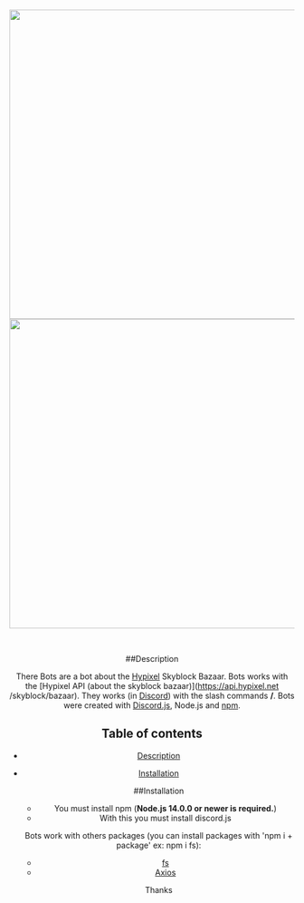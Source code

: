 <div align="center">
  <br />
  <p>
    <a href="https://discord.com"><img src="http://dechire.t.free.fr/img/discord/discord.gif" width="546" /></a>
    <a href="https://hypixel.net/"><img src="http://dechire.t.free.fr/img/hypixel/hypixel.png" width="546" /></a>
  </p>
  <br />
  
  ##Description
  
  There Bots are a bot about the [Hypixel](https://hypixel.net/) Skyblock Bazaar. Bots works with the [Hypixel API (about the skyblock bazaar)](https://api.hypixel.net    /skyblock/bazaar). They works (in [Discord](https://discord.com)) with the slash commands **/**. Bots were created with [Discord.js](https://discord.js.org/), Node.js and [npm](https://www.npmjs.com/).
  
  ## Table of contents

- [Description](#Description)
- [Installation](#installation)
  
  ##Installation
  
  - You must install npm (**Node.js 14.0.0 or newer is required.**)
  - With this you must install discord.js
  
  Bots work with others packages (you can install packages with 'npm i + package' ex: npm i fs):
  - [fs](https://www.npmjs.com/package/fs)
  - [Axios](https://www.npmjs.com/package/axios)
  
  Thanks
</div>
